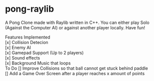 # pong-raylib
A Pong Clone made with Raylib written in C++. You can either play Solo (Against the Computer AI) or against another player locally. Have fun!

Features Implemented 
<br>
[x] Collision Detecion
<br>
[x] Enemy AI
<br>
[x] Gamepad Support (Up to 2 players)
<br>
[x] Sound effects
<br>
[x] Background Music that loops
<br>
To Do
[] Improve Collisions so that ball cannot get stuck behind paddle
<br>
[] Add a Game Over Screen after a player reaches x amount of points


